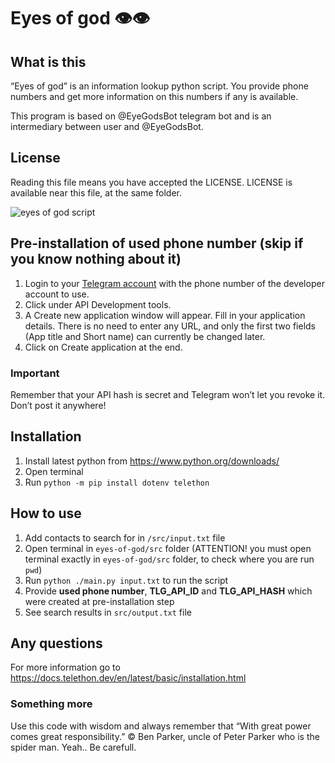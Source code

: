 # Eyes of god 👁👁

## What is this

“Eyes of god” is an information lookup python script.
You provide phone numbers and get more information on this numbers if any is available.

This program is based on @EyeGodsBot telegram bot and is an intermediary between user and @EyeGodsBot.

## License

Reading this file means you have accepted the LICENSE.
LICENSE is available near this file, at the same folder.

![eyes of god script](https://github.com/di-sukharev/eyes-of-god/blob/main/img/logo.png)

## Pre-installation of used phone number (skip if you know nothing about it)

1. Login to your [Telegram account](https://my.telegram.org/auth) with the phone number of the developer account to use.
2. Click under API Development tools.
3. A Create new application window will appear. Fill in your application details. There is no need to enter any URL, and only the first two fields (App title and Short name) can currently be changed later.
4. Click on Create application at the end.

### Important

Remember that your API hash is secret and Telegram won’t let you revoke it. Don’t post it anywhere!

## Installation

1. Install latest python from https://www.python.org/downloads/
2. Open terminal
3. Run `python -m pip install dotenv telethon`

## How to use

1. Add contacts to search for in `/src/input.txt` file
2. Open terminal in `eyes-of-god/src` folder (ATTENTION! you must open terminal exactly in `eyes-of-god/src` folder, to check where you are run `pwd`)
3. Run `python ./main.py input.txt` to run the script
4. Provide **used phone number**, **TLG_API_ID** and **TLG_API_HASH** which were created at pre-installation step
5. See search results in `src/output.txt` file

## Any questions

For more information go to https://docs.telethon.dev/en/latest/basic/installation.html

### Something more

Use this code with wisdom and always remember that “With great power comes great responsibility.” © Ben Parker, uncle of Peter Parker who is the spider man. Yeah.. Be carefull.
